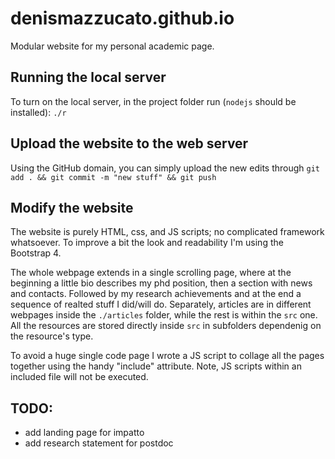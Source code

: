 # denismazzucato.github.io

Modular website for my personal academic page.

## Running the local server

To turn on the local server, in the project folder run (`nodejs` should be installed):
`./r`

## Upload the website to the web server

Using the GitHub domain, you can simply upload the new edits through `git add . && git commit -m "new stuff" && git push`

## Modify the website

The website is purely HTML, css, and JS scripts; no complicated framework whatsoever. To improve a bit the look and readability I'm using the Bootstrap 4.

The whole webpage extends in a single scrolling page, where at the beginning a little bio describes my phd position, then a section with news and contacts. Followed by my research achievements and at the end a sequence of realted stuff I did/will do. Separately, articles are in different webpages inside the `./articles` folder, while the rest is within the `src` one.
All the resources are stored directly inside `src` in subfolders dependenig on the resource's type.

To avoid a huge single code page I wrote a JS script to collage all the pages together using the handy "include" attribute. Note, JS scripts within an included file will not be executed.

## TODO:

- add landing page for impatto
- add research statement for postdoc
